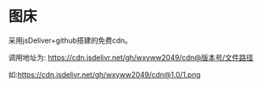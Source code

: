 # 图床

采用jsDeliver+github搭建的免费cdn。

调用地址为:
https://cdn.jsdelivr.net/gh/wxyww2049/cdn@版本号/文件路径

如:https://cdn.jsdelivr.net/gh/wxyww2049/cdn@1.0/1.png
